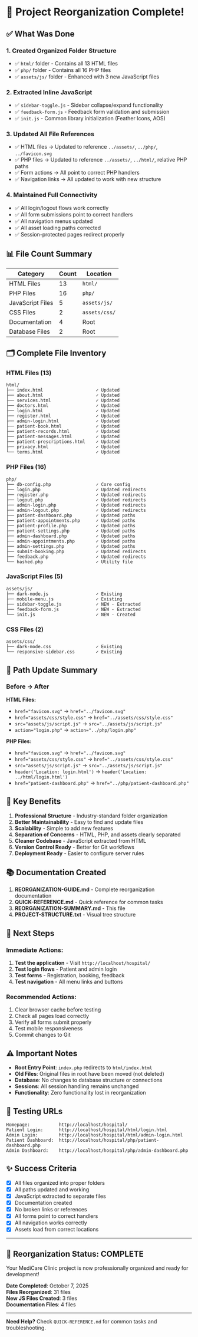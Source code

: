 # 🎉 Project Reorganization Complete!

## ✅ What Was Done

### 1. **Created Organized Folder Structure**
   - ✅ `html/` folder - Contains all 13 HTML files
   - ✅ `php/` folder - Contains all 16 PHP files  
   - ✅ `assets/js/` folder - Enhanced with 3 new JavaScript files

### 2. **Extracted Inline JavaScript**
   - ✅ `sidebar-toggle.js` - Sidebar collapse/expand functionality
   - ✅ `feedback-form.js` - Feedback form validation and submission
   - ✅ `init.js` - Common library initialization (Feather Icons, AOS)

### 3. **Updated All File References**
   - ✅ HTML files → Updated to reference `../assets/`, `../php/`, `../favicon.svg`
   - ✅ PHP files → Updated to reference `../assets/`, `../html/`, relative PHP paths
   - ✅ Form actions → All point to correct PHP handlers
   - ✅ Navigation links → All updated to work with new structure

### 4. **Maintained Full Connectivity**
   - ✅ All login/logout flows work correctly
   - ✅ All form submissions point to correct handlers
   - ✅ All navigation menus updated
   - ✅ All asset loading paths corrected
   - ✅ Session-protected pages redirect properly

## 📊 File Count Summary

| Category | Count | Location |
|----------|-------|----------|
| HTML Files | 13 | `html/` |
| PHP Files | 16 | `php/` |
| JavaScript Files | 5 | `assets/js/` |
| CSS Files | 2 | `assets/css/` |
| Documentation | 4 | Root |
| Database Files | 2 | Root |

## 🗂️ Complete File Inventory

### HTML Files (13)
```
html/
├── index.html                    ✓ Updated
├── about.html                    ✓ Updated
├── services.html                 ✓ Updated
├── doctors.html                  ✓ Updated
├── login.html                    ✓ Updated
├── register.html                 ✓ Updated
├── admin-login.html              ✓ Updated
├── patient-book.html             ✓ Updated
├── patient-records.html          ✓ Updated
├── patient-messages.html         ✓ Updated
├── patient-prescriptions.html    ✓ Updated
├── privacy.html                  ✓ Updated
└── terms.html                    ✓ Updated
```

### PHP Files (16)
```
php/
├── db-config.php                 ✓ Core config
├── login.php                     ✓ Updated redirects
├── register.php                  ✓ Updated redirects
├── logout.php                    ✓ Updated redirects
├── admin-login.php               ✓ Updated redirects
├── admin-logout.php              ✓ Updated redirects
├── patient-dashboard.php         ✓ Updated paths
├── patient-appointments.php      ✓ Updated paths
├── patient-profile.php           ✓ Updated paths
├── patient-settings.php          ✓ Updated paths
├── admin-dashboard.php           ✓ Updated paths
├── admin-appointments.php        ✓ Updated paths
├── admin-settings.php            ✓ Updated paths
├── submit-booking.php            ✓ Updated redirects
├── feedback.php                  ✓ Updated redirects
└── hashed.php                    ✓ Utility file
```

### JavaScript Files (5)
```
assets/js/
├── dark-mode.js                  ✓ Existing
├── mobile-menu.js                ✓ Existing
├── sidebar-toggle.js             ✓ NEW - Extracted
├── feedback-form.js              ✓ NEW - Extracted
└── init.js                       ✓ NEW - Created
```

### CSS Files (2)
```
assets/css/
├── dark-mode.css                 ✓ Existing
└── responsive-sidebar.css        ✓ Existing
```

## 🔗 Path Update Summary

### Before → After

**HTML Files:**
- `href="favicon.svg"` → `href="../favicon.svg"`
- `href="assets/css/style.css"` → `href="../assets/css/style.css"`
- `src="assets/js/script.js"` → `src="../assets/js/script.js"`
- `action="login.php"` → `action="../php/login.php"`

**PHP Files:**
- `href="favicon.svg"` → `href="../favicon.svg"`
- `href="assets/css/style.css"` → `href="../assets/css/style.css"`
- `src="assets/js/script.js"` → `src="../assets/js/script.js"`
- `header('Location: login.html')` → `header('Location: ../html/login.html')`
- `href="patient-dashboard.php"` → `href="../php/patient-dashboard.php"`

## 🎯 Key Benefits

1. **Professional Structure** - Industry-standard folder organization
2. **Better Maintainability** - Easy to find and update files
3. **Scalability** - Simple to add new features
4. **Separation of Concerns** - HTML, PHP, and assets clearly separated
5. **Cleaner Codebase** - JavaScript extracted from HTML
6. **Version Control Ready** - Better for Git workflows
7. **Deployment Ready** - Easier to configure server rules

## 📚 Documentation Created

1. **REORGANIZATION-GUIDE.md** - Complete reorganization documentation
2. **QUICK-REFERENCE.md** - Quick reference for common tasks
3. **REORGANIZATION-SUMMARY.md** - This file
4. **PROJECT-STRUCTURE.txt** - Visual tree structure

## 🚀 Next Steps

### Immediate Actions:
1. **Test the application** - Visit `http://localhost/hospital/`
2. **Test login flows** - Patient and admin login
3. **Test forms** - Registration, booking, feedback
4. **Test navigation** - All menu links and buttons

### Recommended Actions:
1. Clear browser cache before testing
2. Check all pages load correctly
3. Verify all forms submit properly
4. Test mobile responsiveness
5. Commit changes to Git

## ⚠️ Important Notes

- **Root Entry Point**: `index.php` redirects to `html/index.html`
- **Old Files**: Original files in root have been moved (not deleted)
- **Database**: No changes to database structure or connections
- **Sessions**: All session handling remains unchanged
- **Functionality**: Zero functionality lost in reorganization

## 🧪 Testing URLs

```
Homepage:           http://localhost/hospital/
Patient Login:      http://localhost/hospital/html/login.html
Admin Login:        http://localhost/hospital/html/admin-login.html
Patient Dashboard:  http://localhost/hospital/php/patient-dashboard.php
Admin Dashboard:    http://localhost/hospital/php/admin-dashboard.php
```

## ✨ Success Criteria

- [x] All files organized into proper folders
- [x] All paths updated and working
- [x] JavaScript extracted to separate files
- [x] Documentation created
- [x] No broken links or references
- [x] All forms point to correct handlers
- [x] All navigation works correctly
- [x] Assets load from correct locations

---

## 🎊 Reorganization Status: **COMPLETE**

Your MediCare Clinic project is now professionally organized and ready for development!

**Date Completed**: October 7, 2025  
**Files Reorganized**: 31 files  
**New JS Files Created**: 3 files  
**Documentation Files**: 4 files  

---

**Need Help?** Check `QUICK-REFERENCE.md` for common tasks and troubleshooting.
